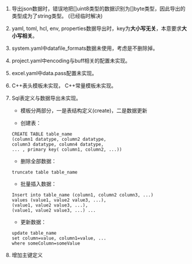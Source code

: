 1. 导出json数据时，错误地把[]uint8类型的数据识别为[]byte类型，因此导出的类型成为了string类型。
(已经临时解决)

2. yaml, toml, hcl, env, properties数据导出时，key为**大小写无关**，本意要求**大小写相关**。

3. system.yaml中datafile_formats数据未使用，考虑是不删除掉。

4. project.yaml中encoding与buff相关的配置未实现。

5. excel.yaml中data.pass配置未实现。

6. C++表头模板未实现， C++常量模板未实现。

7. Sql表定义与数据导出未实现。

	- 模板分两部分，一是表结构定义(create)，二是数据更新

	- 创建表：
	
	```
	CREATE TABLE table_name
	(column1 datatype, column2 datatype,
	column3 datatype, column4 datatype,
	...	, primary key( column1, column2, ...))
	```

	- 删除全部数据：
	
	`truncate table table_name`
	
	- 批量插入数据：

	```
	Insert into table_name (column1, column2 column3, ...) 
	values (value1, value2 value3, ...), 
	(value1, value2 value3, ...), 
	(value1, value2 value3, ...) ...
	```

	- 更新数据：
	
	```
	update table_name
	set column=value, column1=value, ...
	where someColumn=someValue
	```
8. 增加主键定义